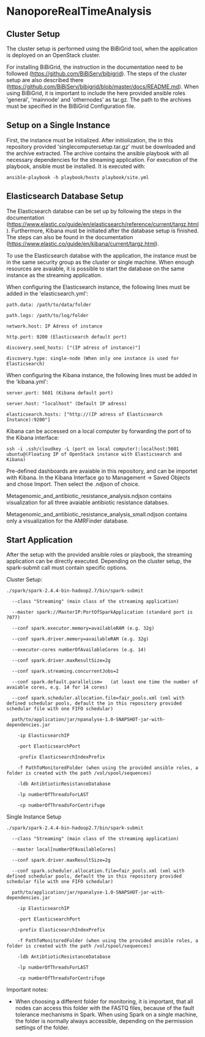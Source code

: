 # NanoporeRealTimeAnalysis

## Cluster Setup 

The cluster setup is performed using the BiBiGrid tool, when the application is deployed on an OpenStack cluster.

For installing BiBiGrid, the instruction in the documentation need to be followed (https://github.com/BiBiServ/bibigrid). The steps of the cluster setup are also described there (https://github.com/BiBiServ/bibigrid/blob/master/docs/README.md). When using BiBiGrid, it is important to include the here provided ansible roles 'general', 'mainnode' and 'othernodes' as tar.gz. The path to the archives must be specified in the BiBiGrid Configuration file.

## Setup on a Single Instance

First, the instance must be initialized. After initiolization, the in this repository provided 'singlecomputersetup.tar.gz' must be downloaded and the archive extracted. The archive contains the ansible playbook with all necessary dependencies for the streaming application. For execution of the playbook, ansible must be installed.
It is executed with:

```
ansible-playbook -h playbook/hosts playbook/site.yml
```

## Elasticsearch Database Setup 

The Elasticsearch databse can be set up by following the steps in the documentation (https://www.elastic.co/guide/en/elasticsearch/reference/current/targz.html).
Furthermore, Kibana must be initiated after the database setup is finished. The steps can also be found in the documentation (https://www.elastic.co/guide/en/kibana/current/targz.html).
 
To use the Elasticsearch databse with the application, the instance must be in the same security group as the cluster or single machine. When enough resources are avaiable, it is possible to start the database on the same instance as the streaming application. 

When configuring the Elasticsearch instance, the following lines must be added in the 'elasticsearch.yml':
```
path.data: /path/to/data/folder

path.logs: /path/to/log/folder

network.host: IP Adress of instance

http.port: 9200 (Elasticsearch default port)

discovery.seed_hosts: ["(IP adress of instance)"]

discovery.type: single-node (When only one instance is used for Elasticsearch)
```
When configuring the Kibana instance, the following lines must be added in the 'kibana.yml':
```
server.port: 5601 (Kibana default port)

server.host: "localhost" (Default IP adress)

elasticsearch.hosts: ["http://(IP adress of Elasticsearch Instance):9200"]
```

Kibana can be accessed on a local computer by forwarding the port of to the Kibana interface:
```
ssh -i .ssh/cloudkey -L (port on local computer):localhost:5601 ubuntu@(Floating IP of OpenStack instance with Elasticsearch and Kibana)
```

Pre-defined dashboards are avaiable in this repository, and can be importet with Kibana. In the Kibana Interface go to Management -> Saved Objects and chose Import. Then select the .ndjson of choice.

Metagenomic_and_antibiotic_resistance_analysis.ndjson contains visualization for all three avaiable antibiotic resistance databses.

Metagenomic_and_antibiotic_resistance_analysis_small.ndjson contains only a visualization for the AMRFinder database.

## Start Application 

After the setup with the provided ansible roles or playbook, the streaming application can be directly executed. Depending on the cluster setup, the spark-submit call must contain specific options.

Cluster Setup:
```
./spark/spark-2.4.4-bin-hadoop2.7/bin/spark-submit 

  --class "Streaming" (main class of the streaming application)
  
  --master spark://MasterIP:PortOfSparkApplication (standard port is 7077)
  
  --conf spark.executor.memory=availableRAM (e.g. 32g) 
  
  --conf spark.driver.memory=availableRAM (e.g. 32g) 
  
  --executor-cores numberOfAvailableCores (e.g. 14)
  
  --conf spark.driver.maxResultSize=2g 
  
  --conf spark.streaming.concurrentJobs=2 
  
  --conf spark.default.parallelism=   (at least one time the number of avaiable cores, e.g. 14 for 14 cores) 
  
  --conf spark.scheduler.allocation.file=fair_pools.xml (xml with defined schedular pools, default the in this repository provided schedular file with one FIFO schedular)
  
  path/to/application/jar/npanalyse-1.0-SNAPSHOT-jar-with-dependencies.jar 
  
    -ip ElasticsearchIP 
  
    -port ElasticsearchPort
  
    -prefix ElasticsearchIndexPrefix 
  
    -f PathToMonitoredFolder (when using the provided ansible roles, a folder is created with the path /vol/spool/sequences)
  
    -ldb AntibtioticResistanceDatabase 
  
    -lp numberOfThreadsForLAST 
  
    -cp numberOfThreadsForCentrifuge
```
Single Instance Setup
```
./spark/spark-2.4.4-bin-hadoop2.7/bin/spark-submit 
    
  --class "Streaming" (main class of the streaming application)
    
  --master local[numberOfAvailableCores] 
    
  --conf spark.driver.maxResultSize=2g 
    
  --conf spark.scheduler.allocation.file=fair_pools.xml (xml with defined schedular pools, default the in this repository provided schedular file with one FIFO schedular)

  path/to/application/jar/npanalyse-1.0-SNAPSHOT-jar-with-dependencies.jar 

    -ip ElasticsearchIP 

    -port ElasticsearchPort

    -prefix ElasticsearchIndexPrefix 

    -f PathToMonitoredFolder (when using the provided ansible roles, a folder is created with the path /vol/spool/sequences)

    -ldb AntibtioticResistanceDatabase 

    -lp numberOfThreadsForLAST 

    -cp numberOfThreadsForCentrifuge
```

Important notes:
- When choosing a different folder for monitoring, it is important, that all nodes can access this folder with the FASTQ files, because of the fault tolerance mechanisms in Spark. When using Spark on a single machine, the folder is normally always accessible, depending on the permission settings of the folder.

